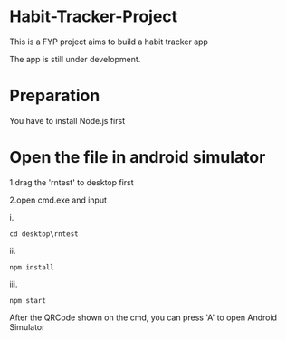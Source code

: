 # Habit-Tracker-Project
This is a FYP project aims to build a habit tracker app

The app is still under development.

# Preparation

You have to install Node.js first

# Open the file in android simulator

1.drag the 'rntest' to desktop first

2.open cmd.exe and input

i.

```
cd desktop\rntest
```

ii.

```
npm install
```

iii.

```
npm start
```

After the QRCode shown on the cmd, you can press 'A' to open Android Simulator
